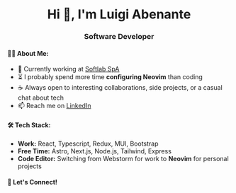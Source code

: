 <h1 align="center">Hi 👋, I'm Luigi Abenante</h1>
<h3 align="center">Software Developer</h3>

<h4 align="left">👨‍💻 About Me:</h4>

- 💼 Currently working at [Softlab SpA](https://www.linkedin.com/company/softlab-spa/?originalSubdomain=it)  
- ⏳ I probably spend more time **configuring Neovim** than coding
- ☕️ Always open to interesting collaborations, side projects, or a casual chat about tech  
- 📫 Reach me on [LinkedIn](https://www.linkedin.com/in/luigi-abenante/)  

<h4 align="left">🛠 Tech Stack:</h4>

- **Work:** React, Typescript, Redux, MUI, Bootstrap  
- **Free Time:** Astro, Next.js, Node.js, Tailwind, Express  
- **Code Editor:** Switching from Webstorm for work to **Neovim** for personal projects  

<h4 align="left">📢 Let's Connect!</h4>
